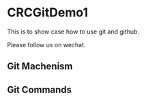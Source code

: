 # CRCGitDemo1

This is to show case how to use git and github.

Please follow us on wechat.

## Git Machenism
## Git Commands
